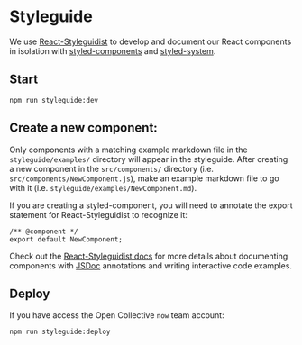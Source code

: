 # Styleguide

We use [React-Styleguidist](https://react-styleguidist.js.org/) to develop and document our React components in isolation with [styled-components](https://www.styled-components.com/) and [styled-system](https://jxnblk.com/styled-system/).

## Start

```
npm run styleguide:dev
```

## Create a new component:

Only components with a matching example markdown file in the `styleguide/examples/` directory will appear in the styleguide. After creating a new component in the `src/components/` directory (i.e. `src/components/NewComponent.js`), make an example markdown file to go with it (i.e. `styleguide/examples/NewComponent.md`).

If you are creating a styled-component, you will need to annotate the export statement for React-Styleguidist to recognize it:

```es6
/** @component */
export default NewComponent;
```

Check out the [React-Styleguidist docs](https://react-styleguidist.js.org/docs/documenting.html) for more details about documenting components with [JSDoc](http://usejsdoc.org/) annotations and writing interactive code examples.

## Deploy

If you have access the Open Collective `now` team account:

```
npm run styleguide:deploy
```
